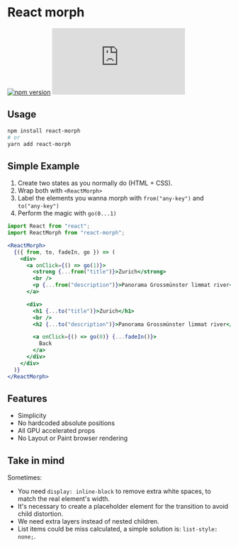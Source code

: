 # React morph

[![npm version](https://badge.fury.io/js/react-morph.svg?v0)](https://www.npmjs.com/package/react-morph)
![size](http://img.badgesize.io/brunnolou/react-morph/master/lib/all.min.js?compression=gzip&label=gzip+size&v)

## Usage

```sh
npm install react-morph
# or
yarn add react-morph
```

## Simple Example

1. Create two states as you normally do (HTML + CSS).
2. Wrap both with `<ReactMorph>`
3. Label the elements you wanna morph with `from("any-key")` and `to("any-key")`
4. Perform the magic with `go(0...1)`

```js
import React from "react";
import ReactMorph from "react-morph";
```

```jsx
<ReactMorph>
  {({ from, to, fadeIn, go }) => (
    <div>
      <a onClick={() => go(1)}>
        <strong {...from("title")}>Zurich</strong>
        <br />
        <p {...from("description")}>Panorama Grossmünster limmat river</p>
      </a>

      <div>
        <h1 {...to("title")}>Zurich</h1>
        <br />
        <h2 {...to("description")}>Panorama Grossmünster limmat river</h2>

        <a onClick={() => go(0)} {...fadeIn()}>
          Back
        </a>
      </div>
    </div>
  )}
</ReactMorph>
```

## Features

* Simplicity
* No hardcoded absolute positions
* All GPU accelerated props
* No Layout or Paint browser rendering

## Take in mind

Sometimes:

* You need `display: inline-block` to remove extra white spaces, to match the real element's width.
* It's necessary to create a placeholder element for the transition to avoid child distortion.
* We need extra layers instead of nested children.
* List items could be miss calculated, a simple solution is: `list-style: none;`.
